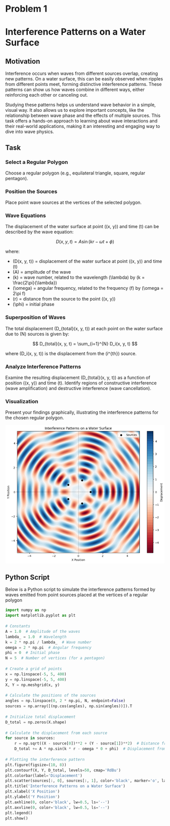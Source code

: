 # Problem 1
# Interference Patterns on a Water Surface

## Motivation

Interference occurs when waves from different sources overlap, creating new patterns. On a water surface, this can be easily observed when ripples from different points meet, forming distinctive interference patterns. These patterns can show us how waves combine in different ways, either reinforcing each other or canceling out.

Studying these patterns helps us understand wave behavior in a simple, visual way. It also allows us to explore important concepts, like the relationship between wave phase and the effects of multiple sources. This task offers a hands-on approach to learning about wave interactions and their real-world applications, making it an interesting and engaging way to dive into wave physics.

## Task

### Select a Regular Polygon

Choose a regular polygon (e.g., equilateral triangle, square, regular pentagon).

### Position the Sources

Place point wave sources at the vertices of the selected polygon.

### Wave Equations

The displacement of the water surface at point \((x, y)\) and time \(t\) can be described by the wave equation:

$$
D(x, y, t) = A \sin(k r - \omega t + \phi)
$$

where:
- \(D(x, y, t)\) = displacement of the water surface at point \((x, y)\) and time \(t\)
- \(A\) = amplitude of the wave
- \(k\) = wave number, related to the wavelength \(\lambda\) by \(k = \frac{2\pi}{\lambda}\)
- \(\omega\) = angular frequency, related to the frequency \(f\) by \(\omega = 2\pi f\)
- \(r\) = distance from the source to the point \((x, y)\)
- \(\phi\) = initial phase

### Superposition of Waves

The total displacement \(D_{total}(x, y, t)\) at each point on the water surface due to \(N\) sources is given by:

$$
D_{total}(x, y, t) = \sum_{i=1}^{N} D_i(x, y, t)
$$

where \(D_i(x, y, t)\) is the displacement from the \(i^{th}\) source.

### Analyze Interference Patterns

Examine the resulting displacement \(D_{total}(x, y, t)\) as a function of position \((x, y)\) and time \(t\). Identify regions of constructive interference (wave amplification) and destructive interference (wave cancellation).

### Visualization

Present your findings graphically, illustrating the interference patterns for the chosen regular polygon.


![alt text](image-1.png)



## Python Script

Below is a Python script to simulate the interference patterns formed by waves emitted from point sources placed at the vertices of a regular polygon


```python
import numpy as np
import matplotlib.pyplot as plt

# Constants
A = 1.0  # Amplitude of the waves
lambda_ = 1.0  # Wavelength
k = 2 * np.pi / lambda_  # Wave number
omega = 2 * np.pi  # Angular frequency
phi = 0  # Initial phase
N = 5  # Number of vertices (for a pentagon)

# Create a grid of points
x = np.linspace(-5, 5, 400)
y = np.linspace(-5, 5, 400)
X, Y = np.meshgrid(x, y)

# Calculate the positions of the sources
angles = np.linspace(0, 2 * np.pi, N, endpoint=False)
sources = np.array([(np.cos(angles), np.sin(angles))]).T

# Initialize total displacement
D_total = np.zeros(X.shape)

# Calculate the displacement from each source
for source in sources:
    r = np.sqrt((X - source[0])**2 + (Y - source[1])**2)  # Distance from source
    D_total += A * np.sin(k * r - omega * 0 + phi)  # Displacement from this source

# Plotting the interference pattern
plt.figure(figsize=(10, 8))
plt.contourf(X, Y, D_total, levels=50, cmap='RdBu')
plt.colorbar(label='Displacement')
plt.scatter(sources[:, 0], sources[:, 1], color='black', marker='o', label='Sources')
plt.title('Interference Patterns on a Water Surface')
plt.xlabel('X Position')
plt.ylabel('Y Position')
plt.axhline(0, color='black', lw=0.5, ls='--')
plt.axvline(0, color='black', lw=0.5, ls='--')
plt.legend()
plt.show()
